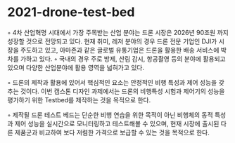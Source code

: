 # 2021-drone-test-bed

◦ 4차 산업혁명 시대에서 가장 주목받는 산업 분야는 드론 시장은 2026년 90조원 까지 성장할 것으로 전망되고 있다. 
현재 취미, 레저 분야의 경우 드론 전문 기업인 DJI가 시장을 주도하고 있고, 아마존과 같은 글로벌 유통기업은 드론을 활용한 배송 서비스에 박차를 가하고 있다. 
◦ 국내의 경우 주로 방제, 산림 감시, 항공촬영 등의 분야에 활용되고 있으며 다양한 산업분야에 활용 영역을 넓혀가고 있다. 

◦ 드론의 제작과 활용에 있어서 핵심적인 요소는 안정적인 비행 특성과 제어 성능을 갖추는 것이다. 
이번 캡스톤 디자인 과제에서는 드론의 비행특성 시험과 제어기의 성능을 평가하기 위한 Testbed를 제작하는 것을 목적으로 한다.

◦ 제작될 드론 테스트 베드는 단순한 비행 연습을 위한 목적이 아닌 비행체의 동적 특성과 제어 성능을 실시간으로 모니터링하고 테스트해볼 수 있으며, 
현재 시장에 출시된 다른 제품군과 비교하여 보다 저렴한 가격으로 보급할 수 있는 것을 목적으로 한다.

